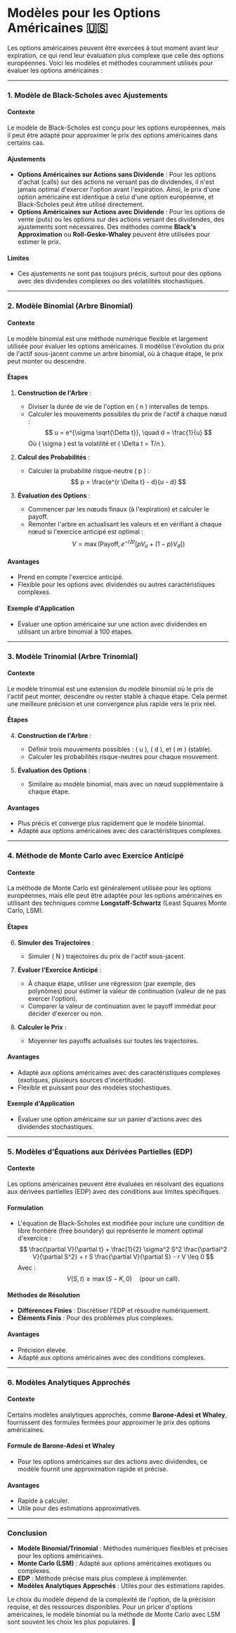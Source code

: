 # Modèles pour les Options Américaines 🇺🇸

Les options américaines peuvent être exercées à tout moment avant leur expiration, ce qui rend leur évaluation plus complexe que celle des options européennes. Voici les modèles et méthodes couramment utilisés pour évaluer les options américaines :

---

### **1. Modèle de Black-Scholes avec Ajustements**

#### **Contexte**
Le modèle de Black-Scholes est conçu pour les options européennes, mais il peut être adapté pour approximer le prix des options américaines dans certains cas.

#### **Ajustements**
- **Options Américaines sur Actions sans Dividende** : Pour les options d'achat (calls) sur des actions ne versant pas de dividendes, il n'est jamais optimal d'exercer l'option avant l'expiration. Ainsi, le prix d'une option américaine est identique à celui d'une option européenne, et Black-Scholes peut être utilisé directement.
- **Options Américaines sur Actions avec Dividende** : Pour les options de vente (puts) ou les options sur des actions versant des dividendes, des ajustements sont nécessaires. Des méthodes comme **Black's Approximation** ou **Roll-Geske-Whaley** peuvent être utilisées pour estimer le prix.

#### **Limites**
- Ces ajustements ne sont pas toujours précis, surtout pour des options avec des dividendes complexes ou des volatilités stochastiques.

---

### **2. Modèle Binomial (Arbre Binomial)**

#### **Contexte**
Le modèle binomial est une méthode numérique flexible et largement utilisée pour évaluer les options américaines. Il modélise l'évolution du prix de l'actif sous-jacent comme un arbre binomial, où à chaque étape, le prix peut monter ou descendre.

#### **Étapes**
1. **Construction de l'Arbre** :
   - Diviser la durée de vie de l'option en \( n \) intervalles de temps.
   - Calculer les mouvements possibles du prix de l'actif à chaque nœud :
     $$
     u = e^{\sigma \sqrt{\Delta t}}, \quad d = \frac{1}{u}
     $$
     Où \( \sigma \) est la volatilité et \( \Delta t = T/n \).

2. **Calcul des Probabilités** :
   - Calculer la probabilité risque-neutre \( p \) :
     $$
     p = \frac{e^{r \Delta t} - d}{u - d}
     $$

3. **Évaluation des Options** :
   - Commencer par les nœuds finaux (à l'expiration) et calculer le payoff.
   - Remonter l'arbre en actualisant les valeurs et en vérifiant à chaque nœud si l'exercice anticipé est optimal :
     $$
     V = \max(\text{Payoff}, e^{-r \Delta t} [p V_u + (1-p) V_d])
     $$

#### **Avantages**
- Prend en compte l'exercice anticipé.
- Flexible pour les options avec dividendes ou autres caractéristiques complexes.

#### **Exemple d'Application**
- Évaluer une option américaine sur une action avec dividendes en utilisant un arbre binomial à 100 étapes.

---

### **3. Modèle Trinomial (Arbre Trinomial)**

#### **Contexte**
Le modèle trinomial est une extension du modèle binomial où le prix de l'actif peut monter, descendre ou rester stable à chaque étape. Cela permet une meilleure précision et une convergence plus rapide vers le prix réel.

#### **Étapes**
4. **Construction de l'Arbre** :
   - Définir trois mouvements possibles : \( u \), \( d \), et \( m \) (stable).
   - Calculer les probabilités risque-neutres pour chaque mouvement.

5. **Évaluation des Options** :
   - Similaire au modèle binomial, mais avec un nœud supplémentaire à chaque étape.

#### **Avantages**
- Plus précis et converge plus rapidement que le modèle binomial.
- Adapté aux options américaines avec des caractéristiques complexes.

---

### **4. Méthode de Monte Carlo avec Exercice Anticipé**

#### **Contexte**
La méthode de Monte Carlo est généralement utilisée pour les options européennes, mais elle peut être adaptée pour les options américaines en utilisant des techniques comme **Longstaff-Schwartz** (Least Squares Monte Carlo, LSM).

#### **Étapes**
6. **Simuler des Trajectoires** :
   - Simuler \( N \) trajectoires du prix de l'actif sous-jacent.

7. **Évaluer l'Exercice Anticipé** :
   - À chaque étape, utiliser une régression (par exemple, des polynômes) pour estimer la valeur de continuation (valeur de ne pas exercer l'option).
   - Comparer la valeur de continuation avec le payoff immédiat pour décider d'exercer ou non.

8. **Calculer le Prix** :
   - Moyenner les payoffs actualisés sur toutes les trajectoires.

#### **Avantages**
- Adapté aux options américaines avec des caractéristiques complexes (exotiques, plusieurs sources d'incertitude).
- Flexible et puissant pour des modèles stochastiques.

#### **Exemple d'Application**
- Évaluer une option américaine sur un panier d'actions avec des dividendes stochastiques.

---

### **5. Modèles d'Équations aux Dérivées Partielles (EDP)**

#### **Contexte**
Les options américaines peuvent être évaluées en résolvant des équations aux dérivées partielles (EDP) avec des conditions aux limites spécifiques.

#### **Formulation**
- L'équation de Black-Scholes est modifiée pour inclure une condition de libre frontière (free boundary) qui représente le moment optimal d'exercice :
  $$
  \frac{\partial V}{\partial t} + \frac{1}{2} \sigma^2 S^2 \frac{\partial^2 V}{\partial S^2} + r S \frac{\partial V}{\partial S} - r V \leq 0
  $$
  Avec :
  $$
  V(S, t) \geq \max(S - K, 0) \quad \text{(pour un call)}.
  $$

#### **Méthodes de Résolution**
- **Différences Finies** : Discrétiser l'EDP et résoudre numériquement.
- **Éléments Finis** : Pour des problèmes plus complexes.

#### **Avantages**
- Précision élevée.
- Adapté aux options américaines avec des conditions complexes.

---

### **6. Modèles Analytiques Approchés**

#### **Contexte**
Certains modèles analytiques approchés, comme **Barone-Adesi et Whaley**, fournissent des formules fermées pour approximer le prix des options américaines.

#### **Formule de Barone-Adesi et Whaley**
- Pour les options américaines sur des actions avec dividendes, ce modèle fournit une approximation rapide et précise.

#### **Avantages**
- Rapide à calculer.
- Utile pour des estimations approximatives.

---

### **Conclusion**

- **Modèle Binomial/Trinomial** : Méthodes numériques flexibles et précises pour les options américaines.
- **Monte Carlo (LSM)** : Adapté aux options américaines exotiques ou complexes.
- **EDP** : Méthode précise mais plus complexe à implémenter.
- **Modèles Analytiques Approchés** : Utiles pour des estimations rapides.


Le choix du modèle dépend de la complexité de l'option, de la précision requise, et des ressources disponibles. Pour un pricer d'options américaines, le modèle binomial ou la méthode de Monte Carlo avec LSM sont souvent les choix les plus populaires. 🚀